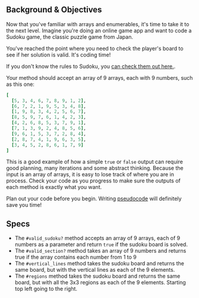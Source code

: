 ## Background & Objectives

Now that you've familiar with arrays and enumerables, it's time to take it to the next level.
Imagine you're doing an online game app and want to code a Sudoku game, the classic puzzle game from Japan.

You've reached the point where you need to check the player's board to see if her solution is valid. It's coding time!

If you don't know the rules to Sudoku, you [can check them out here.](http://www.sudoku.name/rules/en).

Your method should accept an array of 9 arrays, each with 9 numbers, such as this one:

```ruby
[
  [5, 3, 4, 6, 7, 8, 9, 1, 2],
  [6, 7, 2, 1, 9, 5, 3, 4, 8],
  [1, 9, 8, 3, 4, 2, 5, 6, 7],
  [8, 5, 9, 7, 6, 1, 4, 2, 3],
  [4, 2, 6, 8, 5, 3, 7, 9, 1],
  [7, 1, 3, 9, 2, 4, 8, 5, 6],
  [9, 6, 1, 5, 3, 7, 2, 8, 4],
  [2, 8, 7, 4, 1, 9, 6, 3, 5],
  [3, 4, 5, 2, 8, 6, 1, 7, 9]
]
```

This is a good example of how a simple `true` or `false` output can require good planning, many iterations and some abstract thinking.
Because the input is an array of arrays, it is easy to lose track of where you are in process. Check your code as you progress to make sure the outputs of each method is exactly what you want.

Plan out your code before you begin. Writing [pseudocode](https://en.wikipedia.org/wiki/Pseudocode) will definitely save you time!

## Specs

- The `#valid_sudoku?` method accepts an array of 9 arrays, each of 9 numbers as a parameter and return `true` if the sudoku board is solved.
- The `#valid_section?` method takes an array of 9 numbers and returns true if the array contains each number from 1 to 9
- The `#vertical_lines` method takes the sudoku board and returns the same board, but with the vertical lines as each of the 9 elements.
- The `#regions` method takes the sudoku board and returns the same board, but with all the 3x3 regions as each of the 9 elements. Starting top left going to the right.
